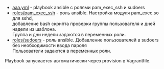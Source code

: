 * [aaa.yml](aaa.yml) - playbook ansible с ролями pam_exec_ssh и sudoers
* [roles/pam_exec_ssh](roles/pam_exec_ssh) - роль ansible. Настройка модуля pam_exec.so для sshd,  
    добавление bash скрипта проверки группы пользователя и дней надели из шаблона.  
    Группа и дни недели задаются в переменных роли.
* [roles/sudoers](roles/sudoers) - роль ansible. Добавление пользователей в sudoers без необходимости ввода пароля  
    Пользователи задаются в переменных роли.

Playbook запускается автоматически через provision в Vagrantfile.

